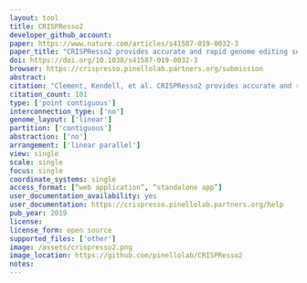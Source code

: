 ```yaml
---
layout: tool
title: CRISPResso2
developer_github_account:
paper: https://www.nature.com/articles/s41587-019-0032-3
paper_title: "CRISPResso2 provides accurate and rapid genome editing sequence analysis"
doi: https://doi.org/10.1038/s41587-019-0032-3
browser: https://crispresso.pinellolab.partners.org/submission
abstract:
citation: "Clement, Kendell, et al. CRISPResso2 provides accurate and rapid genome editing sequence analysis. Nature biotechnology 37.3 (2019): 224-226."
citation_count: 101
type: ['point contiguous']
interconnection_type: ['no']
genome_layout: ['linear']
partition: ['contiguous']
abstraction: ['no']
arrangement: ['linear parallel']
view: single
scale: single
focus: single
coordinate_systems: single
access_format: [“web application”, “standalone app”]
user_documentation_availability: yes
user_documentation: https://crispresso.pinellolab.partners.org/help
pub_year: 2019
license:
license_form: open source
supported_files: ['other']
image: /assets/crispresso2.png
image_location: https://github.com/pinellolab/CRISPResso2
notes:
---
```

